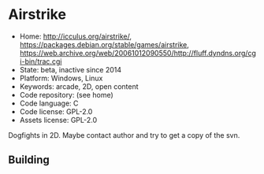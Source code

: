 # Airstrike

- Home: http://icculus.org/airstrike/, https://packages.debian.org/stable/games/airstrike, https://web.archive.org/web/20061012090550/http://fluff.dyndns.org/cgi-bin/trac.cgi
- State: beta, inactive since 2014
- Platform: Windows, Linux
- Keywords: arcade, 2D, open content
- Code repository: (see home)
- Code language: C
- Code license: GPL-2.0
- Assets license: GPL-2.0

Dogfights in 2D.
Maybe contact author and try to get a copy of the svn.

## Building
